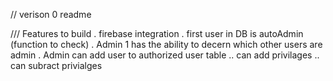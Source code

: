 // verison 0 readme

/// Features to build
. firebase integration
. first user in DB is autoAdmin (function to check)
. Admin 1 has the ability to decern which other users are admin
. Admin can add user to authorized user table
.. can add privilages
.. can subract privialges